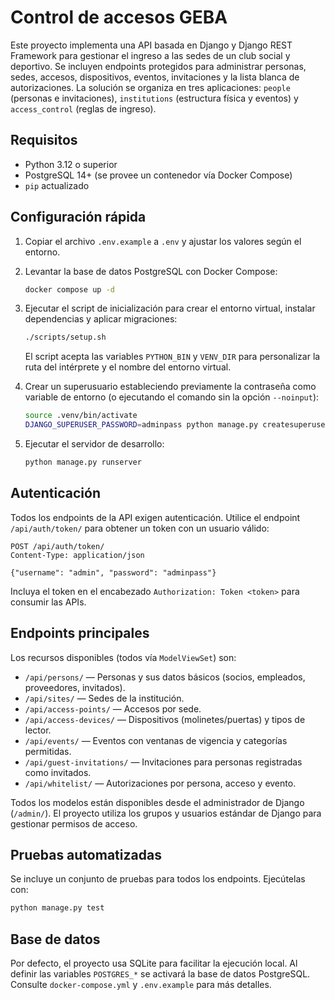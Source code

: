 # Control de accesos GEBA

Este proyecto implementa una API basada en Django y Django REST Framework para gestionar el ingreso a las sedes de un club social y deportivo. Se incluyen endpoints protegidos para administrar personas, sedes, accesos, dispositivos, eventos, invitaciones y la lista blanca de autorizaciones. La solución se organiza en tres aplicaciones: `people` (personas e invitaciones), `institutions` (estructura física y eventos) y `access_control` (reglas de ingreso).

## Requisitos

- Python 3.12 o superior
- PostgreSQL 14+ (se provee un contenedor vía Docker Compose)
- `pip` actualizado

## Configuración rápida

1. Copiar el archivo `.env.example` a `.env` y ajustar los valores según el entorno.
2. Levantar la base de datos PostgreSQL con Docker Compose:

   ```bash
   docker compose up -d
   ```

3. Ejecutar el script de inicialización para crear el entorno virtual, instalar dependencias y aplicar migraciones:

   ```bash
   ./scripts/setup.sh
   ```

   El script acepta las variables `PYTHON_BIN` y `VENV_DIR` para personalizar la ruta del intérprete y el nombre del entorno virtual.

4. Crear un superusuario estableciendo previamente la contraseña como variable de entorno (o ejecutando el comando sin la opción `--noinput`):

   ```bash
   source .venv/bin/activate
   DJANGO_SUPERUSER_PASSWORD=adminpass python manage.py createsuperuser --username admin --email admin@example.com --noinput
   ```

5. Ejecutar el servidor de desarrollo:

   ```bash
   python manage.py runserver
   ```

## Autenticación

Todos los endpoints de la API exigen autenticación. Utilice el endpoint `/api/auth/token/` para obtener un token con un usuario válido:

```http
POST /api/auth/token/
Content-Type: application/json

{"username": "admin", "password": "adminpass"}
```

Incluya el token en el encabezado `Authorization: Token <token>` para consumir las APIs.

## Endpoints principales

Los recursos disponibles (todos vía `ModelViewSet`) son:

- `/api/persons/` — Personas y sus datos básicos (socios, empleados, proveedores, invitados).
- `/api/sites/` — Sedes de la institución.
- `/api/access-points/` — Accesos por sede.
- `/api/access-devices/` — Dispositivos (molinetes/puertas) y tipos de lector.
- `/api/events/` — Eventos con ventanas de vigencia y categorías permitidas.
- `/api/guest-invitations/` — Invitaciones para personas registradas como invitados.
- `/api/whitelist/` — Autorizaciones por persona, acceso y evento.

Todos los modelos están disponibles desde el administrador de Django (`/admin/`). El proyecto utiliza los grupos y usuarios estándar de Django para gestionar permisos de acceso.

## Pruebas automatizadas

Se incluye un conjunto de pruebas para todos los endpoints. Ejecútelas con:

```bash
python manage.py test
```

## Base de datos

Por defecto, el proyecto usa SQLite para facilitar la ejecución local. Al definir las variables `POSTGRES_*` se activará la base de datos PostgreSQL. Consulte `docker-compose.yml` y `.env.example` para más detalles.
